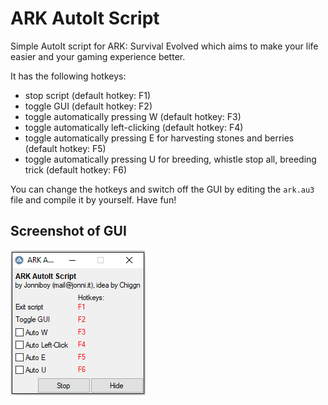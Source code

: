 # ARK AutoIt Script
Simple AutoIt script for ARK: Survival Evolved which aims to make your life easier and your gaming experience better.

It has the following hotkeys:
* stop script (default hotkey: F1)
* toggle GUI (default hotkey: F2)
* toggle automatically pressing W (default hotkey: F3)
* toggle automatically left-clicking (default hotkey: F4)
* toggle automatically pressing E for harvesting stones and berries (default hotkey: F5)
* toggle automatically pressing U for breeding, whistle stop all, breeding trick (default hotkey: F6)

You can change the hotkeys and switch off the GUI by editing the `ark.au3` file and compile it by yourself. Have fun!

## Screenshot of GUI

![Screenshot of the GUI](https://raw.githubusercontent.com/j0nnib0y/ark-autoit/master/screenshot.png)